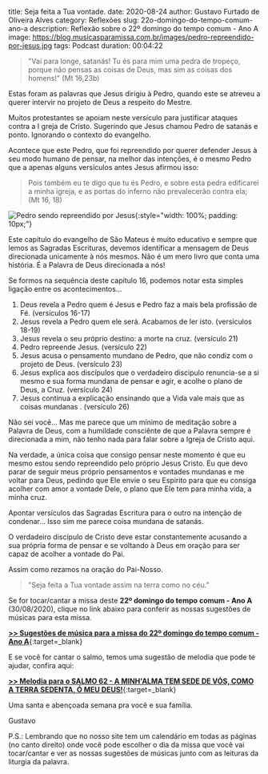 ﻿title: Seja feita a Tua vontade.
date: 2020-08-24
author: Gustavo Furtado de Oliveira Alves
category: Reflexões
slug: 22o-domingo-do-tempo-comum-ano-a
description: Reflexão sobre o 22º domingo do tempo comum - Ano A
image: https://blog.musicasparamissa.com.br/images/pedro-repreendido-por-jesus.jpg
tags: Podcast
duration: 00:04:22

>"Vai para longe, satanás! Tu és para mim uma pedra de tropeço, porque não pensas as coisas de Deus, mas sim as coisas dos homens!" (Mt 16,23b)

Estas foram as palavras que Jesus dirigiu à Pedro,
quando este se atreveu a querer intervir no projeto de Deus a respeito do Mestre.

Muitos protestantes se apoiam neste versículo para justificar ataques contra a I greja de Cristo. Sugerindo que Jesus chamou Pedro de satanás e ponto. Ignorando o contexto do evangelho.

Acontece que este Pedro, que foi repreendido por querer defender Jesus à seu modo humano de pensar, na melhor das intenções, é o mesmo Pedro que a apenas alguns versículos antes Jesus afirmou isso:

> Pois também eu te digo que tu és Pedro, e sobre esta pedra edificarei a minha igreja, e as portas do inferno não prevalecerão contra ela; (Mt 16, 18)



![Pedro sendo repreendido por Jesus](/images/pedro-repreendido-por-jesus.jpg){:style="width: 100%; padding: 10px;"}



Este capítulo do evangelho de São Mateus é muito educativo
e sempre que lemos as Sagradas Escrituras, devemos identificar a mensagem de Deus direcionada unicamente à nós mesmos. Não é um mero livro que conta uma história. É a Palavra de Deus direcionada a nós!

Se formos na sequência deste capítulo 16, podemos notar esta simples ligação entre os acontecimentos...

1. Deus revela a Pedro quem é Jesus e Pedro faz a mais bela profissão de Fé. (versículos 16-17)
2. Jesus revela a Pedro quem ele será. Acabamos de ler isto. (versículos 18-19)
3. Jesus revela o seu próprio destino: a morte na cruz. (versículo 21)
4. Pedro repreende Jesus. (versículo 22)
5. Jesus acusa o pensamento mundano de Pedro, que não condiz com o projeto de Deus. (versículo 23)
6. Jesus explica aos discípulos que o verdadeiro discípulo renuncia-se a si mesmo e sua forma mundana de pensar e agir, e acolhe o plano de Deus, a Cruz. (versículo 24)
7. Jesus continua a explicação ensinando que a Vida vale mais que as coisas mundanas . (versículo 26)

Não sei você...
Mas me parece que um mínimo de meditação sobre a Palavra de Deus,
com a humildade consciênte de que a Palavra sempre é direcionada a mim,
não tenho nada para falar sobre a Igreja de Cristo aqui.

Na verdade, a única coisa que consigo pensar neste momento é que eu mesmo estou sendo repreendido pelo próprio Jesus Cristo.
Eu que devo parar de seguir meus próprio pensamentos e vontades mundanas e me voltar para Deus,
pedindo que Ele envie o seu Espirito para que eu consiga acolher com amor
a vontade Dele, o plano que Ele tem para minha vida, a minha cruz.

Apontar versículos das Sagradas Escritura para o outro na intenção de condenar...
Isso sim me parece coisa mundana de satanás.

O verdadeiro discípulo de Cristo deve estar constantemente acusando a sua própria forma de pensar e se voltando à Deus em oração para ser capaz de acolher a vontade do Pai.

Assim como rezamos na oração do Pai-Nosso.

>"Seja feita a Tua vontade assim na terra como no céu."

Se for tocar/cantar a missa deste **22º domingo do tempo comum - Ano A** (30/08/2020),
clique no link abaixo para conferir as nossas sugestões de músicas para esta missa.

[**>> Sugestões de música para a missa do 22º domingo do tempo comum - Ano A**](https://musicasparamissa.com.br/sugestoes-para/22o-domingo-do-tempo-comum-ano-a){:target=\_blank}

E se você for cantar o salmo, temos uma sugestão de melodia que pode te ajudar, confira aqui:

[**>> Melodia para o SALMO 62 - A MINH'ALMA TEM SEDE DE VÓS, COMO A TERRA SEDENTA, Ó MEU DEUS!**](https://musicasparamissa.com.br/musica/salmo-62-ano-a/){:target=\_blank}

Uma santa e abençoada semana pra você e sua família.

Gustavo

P.S.: Lembrando que no nosso site tem um calendário em todas as páginas (no canto direito) 
onde você pode escolher o dia da missa que você vai tocar/cantar e ver as nossas sugestões 
de músicas junto com as leituras da liturgia da palavra.